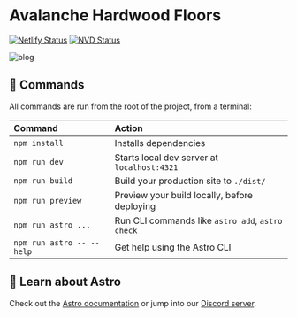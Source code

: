 # Avalanche Hardwood Floors
[![Netlify Status](https://api.netlify.com/api/v1/badges/8a58c02e-2733-4c2d-9ac7-4049f486f600/deploy-status)](https://app.netlify.com/sites/avalanche-hardwood-floors/deploys)
[![NVD Status](https://img.shields.io/badge/NVD_Starterkit-0.2.0_alpha-blue)](https://github.com/NewVistaDigital/astro-starterkit)

![blog](/public/new-vista-digital-starterkit.jpg)

## 🧞 Commands

All commands are run from the root of the project, from a terminal:

| Command                   | Action                                           |
| :------------------------ | :----------------------------------------------- |
| `npm install`             | Installs dependencies                            |
| `npm run dev`             | Starts local dev server at `localhost:4321`      |
| `npm run build`           | Build your production site to `./dist/`          |
| `npm run preview`         | Preview your build locally, before deploying     |
| `npm run astro ...`       | Run CLI commands like `astro add`, `astro check` |
| `npm run astro -- --help` | Get help using the Astro CLI                     |

## 👀 Learn about Astro

Check out the [Astro documentation](https://docs.astro.build) or jump into our [Discord server](https://astro.build/chat).